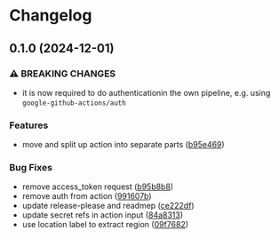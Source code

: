 # Changelog

## 0.1.0 (2024-12-01)


### ⚠ BREAKING CHANGES

* it is now required to do authenticationin the own pipeline, e.g. using `google-github-actions/auth`

### Features

* move and split up action into separate parts ([b95e469](https://github.com/helmless/google-cloudrun-deploy-action/commit/b95e46965172b9cba54b5ac5d41ae5ae2ae9f8f2))


### Bug Fixes

* remove access_token request ([b95b8b8](https://github.com/helmless/google-cloudrun-deploy-action/commit/b95b8b862925a605d0fece61421d53be65fef356))
* remove auth from action ([991607b](https://github.com/helmless/google-cloudrun-deploy-action/commit/991607b8e579603ff220a63ff49a1421d493b263))
* update release-please and readmep ([ce222df](https://github.com/helmless/google-cloudrun-deploy-action/commit/ce222dffcdb84b57adb383edb647cc82a8246893))
* update secret refs in action input ([84a8313](https://github.com/helmless/google-cloudrun-deploy-action/commit/84a831353ca031423c8be47e488732ee64ce17c3))
* use location label to extract region ([09f7682](https://github.com/helmless/google-cloudrun-deploy-action/commit/09f76822d63ec812a1833f7537c39cff20755a82))
